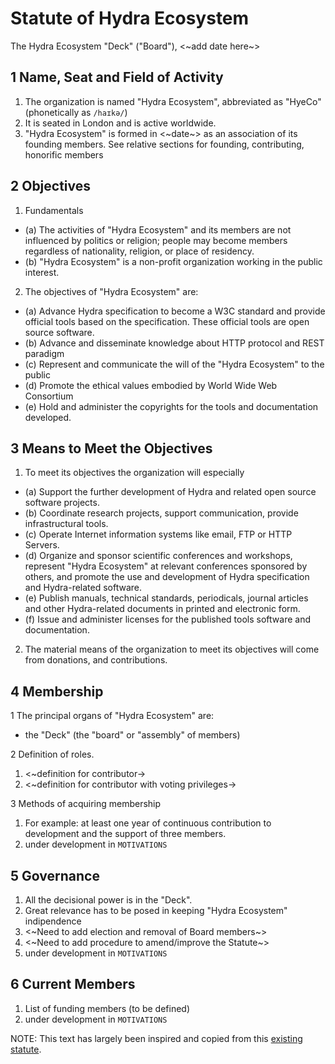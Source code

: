# Statute of Hydra Ecosystem

The Hydra Ecosystem "Deck" ("Board"), <~add date here~>

## 1 Name, Seat and Field of Activity
1. The organization is named "Hydra Ecosystem", abbreviated as "HyeCo" (phonetically as `/haɪkə/`)
2. It is seated in London and is active worldwide.
3. "Hydra Ecosystem" is formed in <~date~> as an association of its founding members.
See relative sections for founding, contributing, honorific members 

## 2 Objectives
1. Fundamentals
* (a) The activities of "Hydra Ecosystem" and its members are not influenced by politics or religion;
people may become members regardless of nationality, religion, or place of residency.
* (b) "Hydra Ecosystem" is a non-profit organization working in the public interest.

2. The objectives of "Hydra Ecosystem" are:
* (a) Advance Hydra specification to become a W3C standard and provide official tools based on the specification.
These official tools are open source software.
* (b) Advance and disseminate knowledge about HTTP protocol and REST paradigm
* (c) Represent and communicate the will of the "Hydra Ecosystem" to the public
* (d) Promote the ethical values embodied by World Wide Web Consortium
* (e) Hold and administer the copyrights for the tools and documentation developed.

## 3 Means to Meet the Objectives
1. To meet its objectives the organization will especially
* (a) Support the further development of Hydra and related open source software projects.
* (b) Coordinate research projects, support communication, provide infrastructural tools.
* (c) Operate Internet information systems like email, FTP or HTTP Servers.
* (d) Organize and sponsor scientific conferences and workshops, represent "Hydra Ecosystem" at relevant conferences sponsored by others, and promote the use and development of Hydra specification and Hydra-related software.
* (e) Publish manuals, technical standards, periodicals, journal articles and other Hydra-related
documents in printed and electronic form.
* (f) Issue and administer licenses for the published tools software and documentation.
2. The material means of the organization to meet its objectives will come from donations, and contributions.

## 4 Membership
1 The principal organs of "Hydra Ecosystem" are:

* the "Deck" (the "board" or "assembly" of members)

2 Definition of roles. 
1. <~definition for contributor->
2. <~definition for contributor with voting privileges->

3 Methods of acquiring membership
1. For example: at least one year of continuous contribution to development and the support of three members.
2. under development in `MOTIVATIONS`

## 5 Governance
1. All the decisional power is in the "Deck".
2. Great relevance has to be posed in keeping "Hydra Ecosystem" indipendence
3. <~Need to add election and removal of Board members~>
4. <~Need to add procedure to amend/improve the Statute~>
5. under development in `MOTIVATIONS`


## 6 Current Members
1. List of funding members (to be defined)
2. under development in `MOTIVATIONS`


NOTE: This text has largely been inspired and copied from this [existing statute](https://www.r-project.org/foundation/). 
